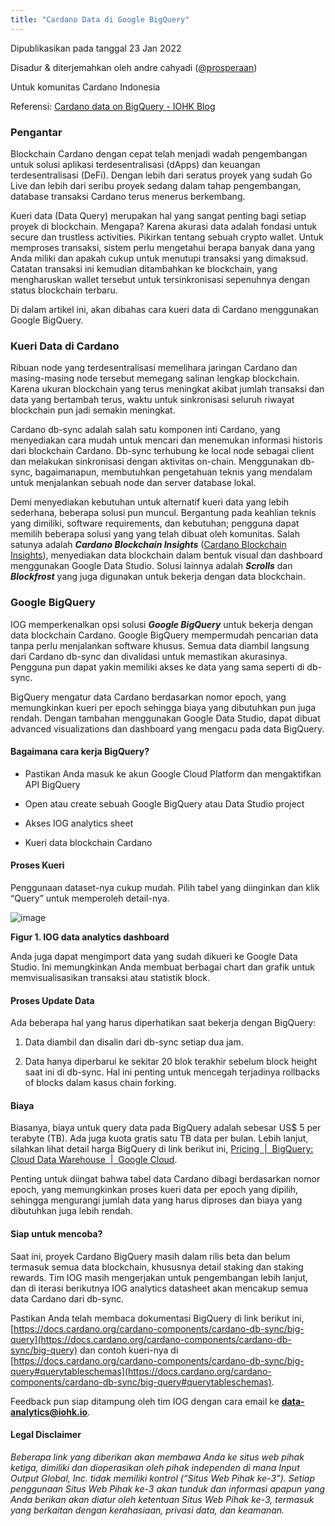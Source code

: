 ```yaml
---
title: "Cardano Data di Google BigQuery"
---
```

Dipublikasikan pada tanggal 23 Jan 2022

Disadur & diterjemahkan oleh andre cahyadi ([@prosperaan](https://forum.cardano.org/u/prosperaan))

Untuk komunitas Cardano Indonesia

Referensi: [Cardano data on BigQuery - IOHK Blog](https://iohk.io/en/blog/posts/2022/07/01/cardano-data-on-bigquery/)

### Pengantar

Blockchain Cardano dengan cepat telah menjadi wadah pengembangan untuk solusi aplikasi terdesentralisasi (dApps) dan keuangan terdesentralisasi (DeFi). Dengan lebih dari seratus proyek yang sudah Go Live dan lebih dari seribu proyek sedang dalam tahap pengembangan, database transaksi Cardano terus menerus berkembang.

Kueri data (Data Query) merupakan hal yang sangat penting bagi setiap proyek di blockchain. Mengapa? Karena akurasi data adalah fondasi untuk secure dan trustless activities. Pikirkan tentang sebuah crypto wallet. Untuk memproses transaksi, sistem perlu mengetahui berapa banyak dana yang Anda miliki dan apakah cukup untuk menutupi transaksi yang dimaksud. Catatan transaksi ini kemudian ditambahkan ke blockchain, yang mengharuskan wallet tersebut untuk tersinkronisasi sepenuhnya dengan status blockchain terbaru.

Di dalam artikel ini, akan dibahas cara kueri data di Cardano menggunakan Google BigQuery.

### Kueri Data di Cardano

Ribuan node yang terdesentralisasi memelihara jaringan Cardano dan masing-masing node tersebut memegang salinan lengkap blockchain. Karena ukuran blockchain yang terus meningkat akibat jumlah transaksi dan data yang bertambah terus, waktu untuk sinkronisasi seluruh riwayat blockchain pun jadi semakin meningkat.

Cardano db-sync adalah salah satu komponen inti Cardano, yang menyediakan cara mudah untuk mencari dan menemukan informasi historis dari blockchain Cardano. Db-sync terhubung ke local node sebagai client dan melakukan sinkronisasi dengan aktivitas on-chain. Menggunakan db-sync, bagaimanapun, membutuhkan pengetahuan teknis yang mendalam untuk menjalankan sebuah node dan server database lokal.

Demi menyediakan kebutuhan untuk alternatif kueri data yang lebih sederhana, beberapa solusi pun muncul. Bergantung pada keahlian teknis yang dimiliki, software requirements, dan kebutuhan; pengguna dapat memilih beberapa solusi yang yang telah dibuat oleh komunitas. Salah satunya adalah _**Cardano Blockchain Insights**_ ([Cardano Blockchain Insights](https://datastudio.google.com/reporting/3136c55b-635e-4f46-8e4b-b8ab54f2d460/page/k5r9B)), menyediakan data blockchain dalam bentuk visual dan dashboard menggunakan Google Data Studio. Solusi lainnya adalah _**Scrolls**_ dan _**Blockfrost**_ yang juga digunakan untuk bekerja dengan data blockchain.

### Google BigQuery

IOG memperkenalkan opsi solusi _**Google BigQuery**_ untuk bekerja dengan data blockchain Cardano. Google BigQuery mempermudah pencarian data tanpa perlu menjalankan software khusus. Semua data diambil langsung dari Cardano db-sync dan divalidasi untuk memastikan akurasinya. Pengguna pun dapat yakin memiliki akses ke data yang sama seperti di db-sync.

BigQuery mengatur data Cardano berdasarkan nomor epoch, yang memungkinkan kueri per epoch sehingga biaya yang dibutuhkan pun juga rendah. Dengan tambahan menggunakan Google Data Studio, dapat dibuat advanced visualizations dan dashboard yang mengacu pada data BigQuery.

#### Bagaimana cara kerja BigQuery?

*   Pastikan Anda masuk ke akun Google Cloud Platform dan mengaktifkan API BigQuery

*   Open atau create sebuah Google BigQuery atau Data Studio project

*   Akses IOG analytics sheet

*   Kueri data blockchain Cardano


#### Proses Kueri

Penggunaan dataset-nya cukup mudah. Pilih tabel yang diinginkan dan klik “Query” untuk memperoleh detail-nya.

![image](https://global.discourse-cdn.com/business4/uploads/cardano/optimized/3X/e/b/eb74c2c8d56f60547e98bdcacd26675ac4f72b33_2_1000x383.png)


**Figur 1. IOG data analytics dashboard**

Anda juga dapat mengimport data yang sudah dikueri ke Google Data Studio. Ini memungkinkan Anda membuat berbagai chart dan grafik untuk memvisualisasikan transaksi atau statistik block.

#### Proses Update Data

Ada beberapa hal yang harus diperhatikan saat bekerja dengan BigQuery:

1.  Data diambil dan disalin dari db-sync setiap dua jam.

2.  Data hanya diperbarui ke sekitar 20 blok terakhir sebelum block height saat ini di db-sync. Hal ini penting untuk mencegah terjadinya rollbacks of blocks dalam kasus chain forking.


#### Biaya

Biasanya, biaya untuk query data pada BigQuery adalah sebesar US$ 5 per terabyte (TB). Ada juga kuota gratis satu TB data per bulan. Lebih lanjut, silahkan lihat detail harga BigQuery di link berikut ini, [Pricing  |  BigQuery: Cloud Data Warehouse  |  Google Cloud](https://cloud.google.com/bigquery/pricing).

Penting untuk diingat bahwa tabel data Cardano dibagi berdasarkan nomor epoch, yang memungkinkan proses kueri data per epoch yang dipilih, sehingga mengurangi jumlah data yang harus diproses dan biaya yang dibutuhkan juga lebih rendah.

#### Siap untuk mencoba?

Saat ini, proyek Cardano BigQuery masih dalam rilis beta dan belum termasuk semua data blockchain, khususnya detail staking dan staking rewards. Tim IOG masih mengerjakan untuk pengembangan lebih lanjut, dan di iterasi berikutnya IOG analytics datasheet akan mencakup semua data Cardano dari db-sync.

Pastikan Anda telah membaca dokumentasi BigQuery di link berikut ini, [https://docs.cardano.org/cardano-components/cardano-db-sync/big-query](https://docs.cardano.org/cardano-components/cardano-db-sync/big-query) dan contoh kueri-nya di [https://docs.cardano.org/cardano-components/cardano-db-sync/big-query#querytableschemas](https://docs.cardano.org/cardano-components/cardano-db-sync/big-query#querytableschemas).

Feedback pun siap ditampung oleh tim IOG dengan cara email ke **[data-analytics@iohk.io](mailto:data-analytics@iohk.io)**.

#### Legal Disclaimer

_Beberapa link yang diberikan akan membawa Anda ke situs web pihak ketiga, dimiliki dan dioperasikan oleh pihak independen di mana Input Output Global, Inc. tidak memiliki kontrol (“Situs Web Pihak ke-3”). Setiap penggunaan Situs Web Pihak ke-3 akan tunduk dan informasi apapun yang Anda berikan akan diatur oleh ketentuan Situs Web Pihak ke-3, termasuk yang berkaitan dengan kerahasiaan, privasi data, dan keamanan._
